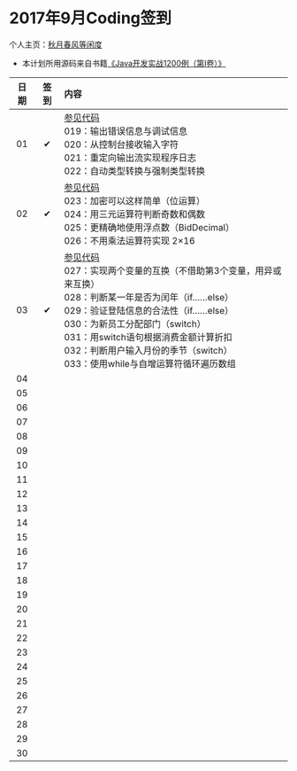 # 2017年9月Coding签到

个人主页：<a href="http://renkaigis.com/" target="_blank">秋月春风等闲度</a>

- 本计划所用源码来自书籍<a href="https://book.douban.com/subject/5417003/" target="_blank">《Java开发实战1200例（第Ⅰ卷）》</a>

| 日期 | 签到 | 内容 |
| :---: | :---: | :--- |
| 01 | ✔ | <a href="https://github.com/renkaigis/KeepCoding/tree/master/2017/09/01">参见代码</a><br>019：输出错误信息与调试信息<br>020：从控制台接收输入字符<br>021：重定向输出流实现程序日志<br>022：自动类型转换与强制类型转换 |
| 02 | ✔ | <a href="https://github.com/renkaigis/KeepCoding/tree/master/2017/09/02">参见代码</a><br>023：加密可以这样简单（位运算）<br>024：用三元运算符判断奇数和偶数<br>025：更精确地使用浮点数（BidDecimal）<br>026：不用乘法运算符实现 2×16 |
| 03 | ✔ | <a href="https://github.com/renkaigis/KeepCoding/tree/master/2017/09/02">参见代码</a><br>027：实现两个变量的互换（不借助第3个变量，用异或来互换）<br>028：判断某一年是否为闰年（if……else）<br>029：验证登陆信息的合法性（if……else）<br>030：为新员工分配部门（switch）<br>031：用switch语句根据消费金额计算折扣<br>032：判断用户输入月份的季节（switch）<br>033：使用while与自增运算符循环遍历数组 |
| 04 |  |  |
| 05 |  |  |
| 06 |  |  |
| 07 |  |  |
| 08 |  |  |
| 09 |  |  |
| 10 |  |  |
| 11 |  |  |
| 12 |  |  |
| 13 |  |  |
| 14 |  |  |
| 15 |  |  |
| 16 |  |  |
| 17 |  |  |
| 18 |  |  |
| 19 |  |  |
| 20 |  |  |
| 21 |  |  |
| 22 |  |  |
| 23 |  |  |
| 24 |  |  |
| 25 |  |  |
| 26 |  |  |
| 27 |  |  |
| 28 |  |  |
| 29 |  |  |
| 30 |  |  |

